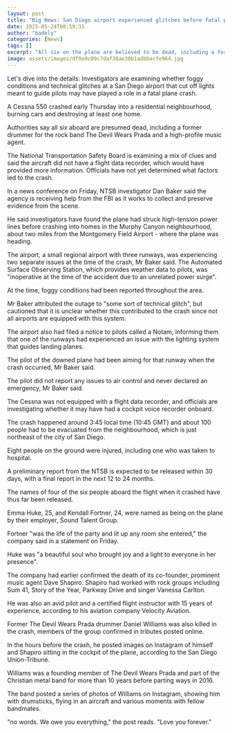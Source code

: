 ```yaml
---
layout: post
title: "Big News: San Diego airport experienced glitches before fatal plane crash"
date: 2025-05-24T00:59:31
author: "badely"
categories: [News]
tags: []
excerpt: "All six on the plane are believed to be dead, including a former drummer for The Devil Wears Prada and a high-profile music agent."
image: assets/images/df9a9c09c7daf38ae30b1adbbacfe964.jpg
---
```


Let's dive into the details: Investigators are examining whether foggy conditions and technical glitches at a San Diego airport that cut off lights meant to guide pilots may have played a role in a fatal plane crash.

A Cessna 550 crashed early Thursday into a residential neighbourhood, burning cars and destroying at least one home. 

Authorities say all six aboard are presumed dead, including a former drummer for the rock band The Devil Wears Prada and a high-profile music agent. 

The National Transportation Safety Board is examining a mix of clues and said the aircraft did not have a flight data recorder, which would have provided more information. Officials have not yet determined what factors led to the crash.

In a news conference on Friday, NTSB investigator Dan Baker said the agency is receiving help from the FBI as it works to collect and preserve evidence from the scene.

He said investigators have found the plane had struck high-tension power lines before crashing into homes in the Murphy Canyon neighbourhood, about two miles from the Montgomery Field Airport - where the plane was heading. 

The airport, a small regional airport with three runways, was experiencing two separate issues at the time of the crash, Mr Baker said. The Automated Surface Observing Station, which provides weather data to pilots, was "inoperative at the time of the accident due to an unrelated power surge". 

At the time, foggy conditions had been reported throughout the area. 

Mr Baker attributed the outage to "some sort of technical glitch", but cautioned that it is unclear whether this contributed to the crash since not all airports are equipped with this system.

The airport also had filed a notice to pilots called a Notam, informing them that one of the runways had experienced an issue with the lighting system that guides landing planes.

The pilot of the downed plane had been aiming for that runway when the crash occurred, Mr Baker said. 

The pilot did not report any issues to air control and never declared an emergency, Mr Baker said. 

The Cessna was not equipped with a flight data recorder, and officials are investigating whether it may have had a cockpit voice recorder onboard.

The crash happened around 3:45 local time (10:45 GMT) and about 100 people had to be evacuated from the neighbourhood, which is just northeast of the city of San Diego.

Eight people on the ground were injured, including one who was taken to hospital.

A preliminary report from the NTSB is expected to be released within 30 days, with a final report in the next 12 to 24 months.

The names of four of the six people aboard the flight when it crashed have thus far been released. 

Emma Huke, 25, and Kendall Fortner, 24, were named as being on the plane by their employer, Sound Talent Group. 

Fortner "was the life of the party and lit up any room she entered," the company said in a statement on Friday. 

Huke was "a beautiful soul who brought joy and a light to everyone in her presence".

The company had earlier confirmed the death of its co-founder, prominent music agent Dave Shapiro. Shapiro had worked with rock groups including Sum 41, Story of the Year, Parkway Drive and singer Vanessa Carlton.

He was also an avid pilot and a certified flight instructor with 15 years of experience, according to his aviation company Velocity Aviation.

Former The Devil Wears Prada drummer Daniel Williams was also killed in the crash, members of the group confirmed in tributes posted online. 

In the hours before the crash, he posted images on Instagram of himself and Shapiro sitting in the cockpit of the plane, according to the San Diego Union-Tribune.

Williams was a founding member of The Devil Wears Prada and part of the Christian metal band for more than 10 years before parting ways in 2016.

The band posted a series of photos of Williams on Instagram, showing him with drumsticks, flying in an aircraft and various moments with fellow bandmates. 

"no words. We owe you everything," the post reads. "Love you forever."

